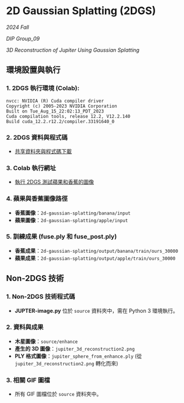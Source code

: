 # 2D Gaussian Splatting (2DGS)
_2024 Fall_

_DIP Group_09_

_3D Reconstruction of Jupiter Using Gaussian Splatting_
## 環境設置與執行

### 1. 2DGS 執行環境 (Colab):
```
nvcc: NVIDIA (R) Cuda compiler driver
Copyright (c) 2005-2023 NVIDIA Corporation
Built on Tue_Aug_15_22:02:13_PDT_2023
Cuda compilation tools, release 12.2, V12.2.140
Build cuda_12.2.r12.2/compiler.33191640_0
```

### 2. 2DGS 資料與程式碼
- [共享資料夾與程式碼下載](https://drive.google.com/drive/folders/1fMcdwrM9AHdz3TGHmQf-YlDe8rdcjxye?usp=sharing)

### 3. Colab 執行網址
- [執行 2DGS 測試蘋果和香蕉的圖像](https://colab.research.google.com/drive/1KGf5ooBJOHNDnFGNY0lHbiI6hvmMewsF?usp=sharing)

### 4. 蘋果與香蕉圖像路徑
- **香蕉圖像**：`2d-gaussian-splatting/banana/input`
- **蘋果圖像**：`2d-gaussian-splatting/apple/input`

### 5. 訓練成果 (fuse.ply 和 fuse_post.ply)
- **香蕉成果**：`2d-gaussian-splatting/output/banana/train/ours_30000`
- **蘋果成果**：`2d-gaussian-splatting/output/apple/train/ours_30000`

## Non-2DGS 技術

### 1. Non-2DGS 技術程式碼
- **JUPTER-image.py** 位於 `source` 資料夾中，需在 Python 3 環境執行。

### 2. 資料與成果
- **木星圖像**：`source/enhance`
- **產生的 3D 圖像**：`jupiter_3d_reconstruction2.png`
- **PLY 格式圖像**：`jupiter_sphere_from_enhance.ply` (從 `jupiter_3d_reconstruction2.png` 轉化而來)

### 3. 相關 GIF 圖檔
- 所有 GIF 圖檔位於 `source` 資料夾中。
